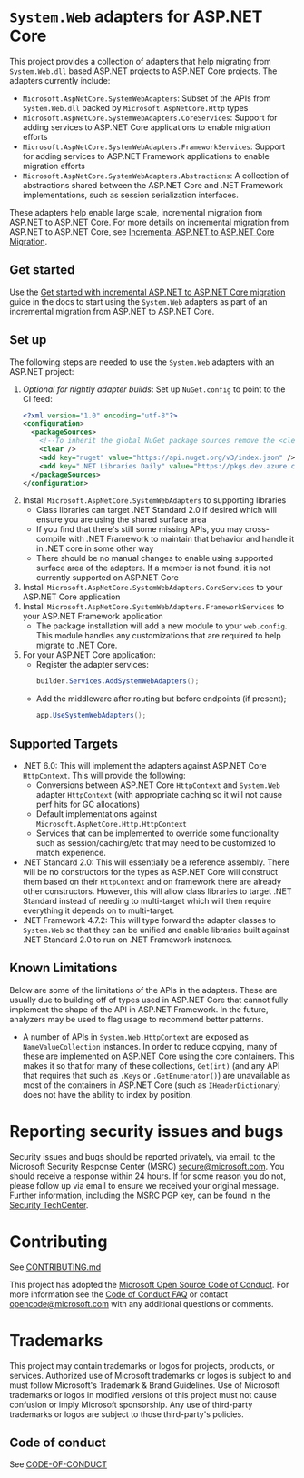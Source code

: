 # `System.Web` adapters for ASP.NET Core

This project provides a collection of adapters that help migrating from `System.Web.dll` based ASP.NET projects to ASP.NET Core projects. The adapters currently include:

- `Microsoft.AspNetCore.SystemWebAdapters`: Subset of the APIs from `System.Web.dll` backed by `Microsoft.AspNetCore.Http` types
- `Microsoft.AspNetCore.SystemWebAdapters.CoreServices`: Support for adding services to ASP.NET Core applications to enable migration efforts
- `Microsoft.AspNetCore.SystemWebAdapters.FrameworkServices`: Support for adding services to ASP.NET Framework applications to enable migration efforts
- `Microsoft.AspNetCore.SystemWebAdapters.Abstractions`: A collection of abstractions shared between the ASP.NET Core and .NET Framework implementations, such as session serialization interfaces.

These adapters help enable large scale, incremental migration from ASP.NET to ASP.NET Core. For more details on incremental migration from ASP.NET to ASP.NET Core, see [Incremental ASP.NET to ASP.NET Core Migration](https://learn.microsoft.com/aspnet/core/migration/inc/overview).

## Get started

Use the [Get started with incremental ASP.NET to ASP.NET Core migration](https://learn.microsoft.com/en-us/aspnet/core/migration/inc/start) guide in the docs to start using the `System.Web` adapters as part of an incremental migration from ASP.NET to ASP.NET Core.

## Set up

The following steps are needed to use the `System.Web` adapters with an ASP.NET project:

1. *Optional for nightly adapter builds*: Set up `NuGet.config` to point to the CI feed:
   ```xml
   <?xml version="1.0" encoding="utf-8"?>
   <configuration>
     <packageSources>
       <!--To inherit the global NuGet package sources remove the <clear/> line below -->
       <clear />
       <add key="nuget" value="https://api.nuget.org/v3/index.json" />
       <add key=".NET Libraries Daily" value="https://pkgs.dev.azure.com/dnceng/public/_packaging/dotnet-libraries/nuget/v3/index.json" />
     </packageSources>
   </configuration>
   ```
2. Install `Microsoft.AspNetCore.SystemWebAdapters` to supporting libraries
   - Class libraries can target .NET Standard 2.0 if desired which will ensure you are using the shared surface area
   - If you find that there's still some missing APIs, you may cross-compile with .NET Framework to maintain that behavior and handle it in .NET core in some other way
   - There should be no manual changes to enable using supported surface area of the adapters. If a member is not found, it is not currently supported on ASP.NET Core
3. Install `Microsoft.AspNetCore.SystemWebAdapters.CoreServices` to your ASP.NET Core application
4. Install `Microsoft.AspNetCore.SystemWebAdapters.FrameworkServices` to your ASP.NET Framework application
   - The package installation will add a new module to your `web.config`. This module handles any customizations that are required to help migrate to .NET Core.
5. For your ASP.NET Core application:
   - Register the adapter services:
     ```csharp
     builder.Services.AddSystemWebAdapters();
     ```
   - Add the middleware after routing but before endpoints (if present);
     ```csharp
     app.UseSystemWebAdapters();
     ```

## Supported Targets

- .NET 6.0: This will implement the adapters against ASP.NET Core `HttpContext`. This will provide the following:
  - Conversions between ASP.NET Core `HttpContext` and `System.Web` adapter `HttpContext` (with appropriate caching so it will not cause perf hits for GC allocations)
  - Default implementations against `Microsoft.AspNetCore.Http.HttpContext`
  - Services that can be implemented to override some functionality such as session/caching/etc that may need to be customized to match experience.
- .NET Standard 2.0: This will essentially be a reference assembly. There will be no constructors for the types as ASP.NET Core will construct them based on their `HttpContext` and on framework there are already other constructors. However, this will allow class libraries to target .NET Standard instead of needing to multi-target which will then require everything it depends on to multi-target.
- .NET Framework 4.7.2: This will type forward the adapter classes to `System.Web` so that they can be unified and enable libraries built against .NET Standard 2.0 to run on .NET Framework instances.

## Known Limitations

Below are some of the limitations of the APIs in the adapters. These are usually due to building off of types used in ASP.NET Core that cannot fully implement the shape of the API in  ASP.NET Framework. In the future, analyzers may be used to flag usage to recommend better patterns.

- A number of APIs in `System.Web.HttpContext` are exposed as `NameValueCollection` instances. In order to reduce copying, many of these are implemented on ASP.NET Core using the core containers. This makes it so that for many of these collections, `Get(int)` (and any API that requires that such as `.Keys` or `.GetEnumerator()`) are unavailable as most of the containers in ASP.NET Core (such as `IHeaderDictionary`) does not have the ability to index by position.

# Reporting security issues and bugs

Security issues and bugs should be reported privately, via email, to the Microsoft Security Response Center (MSRC) secure@microsoft.com. You should receive a response within 24 hours. If for some reason you do not, please follow up via email to ensure we received your original message. Further information, including the MSRC PGP key, can be found in the [Security TechCenter](https://technet.microsoft.com/en-us/security/ff852094.aspx).

# Contributing

See [CONTRIBUTING.md](./CONTRIBUTING.md)

This project has adopted the [Microsoft Open Source Code of Conduct](https://opensource.microsoft.com/codeofconduct/). For more information see the [Code of Conduct FAQ](https://opensource.microsoft.com/codeofconduct/faq/) or contact [opencode@microsoft.com](mailto:opencode@microsoft.com) with any additional questions or comments.

# Trademarks

This project may contain trademarks or logos for projects, products, or services. Authorized use of Microsoft trademarks or logos is subject to and must follow Microsoft's Trademark & Brand Guidelines. Use of Microsoft trademarks or logos in modified versions of this project must not cause confusion or imply Microsoft sponsorship. Any use of third-party trademarks or logos are subject to those third-party's policies.

## Code of conduct

See [CODE-OF-CONDUCT](./CODE-OF-CONDUCT.md)
